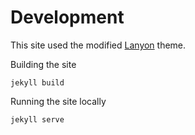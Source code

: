 # Development
This site used the modified [Lanyon](https://github.com/poole/lanyon) theme.

Building the site
```
jekyll build
```

Running the site locally
```
jekyll serve
```
